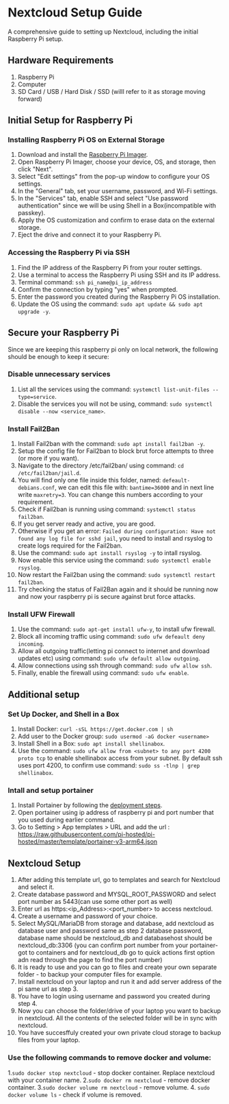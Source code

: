 # Nextcloud Setup Guide
A comprehensive guide to setting up Nextcloud, including the initial Raspberry Pi setup.

## Hardware Requirements
1. Raspberry Pi
2. Computer
3. SD Card / USB / Hard Disk / SSD (willl refer to it as storage moving forward)

## Initial Setup for Raspberry Pi

### Installing Raspberry Pi OS on External Storage
1. Download and install the [Raspberry Pi Imager](https://www.raspberrypi.com/software/).
2. Open Raspberry Pi Imager, choose your device, OS, and storage, then click "Next".
3. Select "Edit settings" from the pop-up window to configure your OS settings.
4. In the "General" tab, set your username, password, and Wi-Fi settings.
5. In the "Services" tab, enable SSH and select "Use password authentication" since we will be using Shell in a Box(incompatible with passkey).
6. Apply the OS customization and confirm to erase data on the external storage.
7. Eject the drive and connect it to your Raspberry Pi.

### Accessing the Raspberry Pi via SSH
1. Find the IP address of the Raspberry Pi from your router settings.
2. Use a terminal to access the Raspberry Pi using SSH and its IP address.
3. Terminal command: `ssh pi_name@pi_ip_address`
4. Confirm the connection by typing "yes" when prompted.
5. Enter the password you created during the Raspberry Pi OS installation.
6. Update the OS using the command: `sudo apt update && sudo apt upgrade -y`.

## Secure your Raspberry Pi

Since we are keeping this raspberry pi only on local network, the following should be enough to keep it secure:
### Disable unnecessary services
1. List all the services using the command: `systemctl list-unit-files --type=service`.
2. Disable the services you will not be using, command: `sudo systemctl disable --now <service_name>`.
### Install Fail2Ban
1. Install Fail2ban with the command: `sudo apt install fail2ban -y`.
2. Setup the config file for Fail2ban to block brut force attempts to three (or more if you want).
3. Navigate to the directory /etc/fail2ban/ using command: `cd /etc/fail2ban/jail.d`.
4. You will find only one file inside this folder, named: `defeault-debians.conf`, we can edit this file with: `bantime=36000` and in next line write `maxretry=3`. You can change this numbers according to your requirement.
5. Check if Fail2ban is running using command: `systemctl status fail2ban`.
6. If you get server ready and active, you are good.
7. Otherwise if you get an error: `Failed during configuration: Have not found any log file for sshd jail`, you need to install and rsyslog to create logs required for the Fail2ban.
8. Use the command: `sudo apt install rsyslog -y` to intall rsyslog.
9. Now enable this service using the command: `sudo systemctl enable rsyslog`.
10. Now restart the Fail2ban using the command: `sudo systemctl restart fail2ban`.
11. Try checking the status of Fail2Ban again and it should be running now and now your raspberry pi is secure against brut force attacks.
### Install UFW Firewall
1. Use the command: `sudo apt-get install ufw-y`, to install ufw firewall.
2. Block all incoming traffic using command: `sudo ufw defeault deny incoming`.
3. Allow all outgoing traffic(letting pi connect to internet and download updates etc) using command: `sudo ufw default allow outgoing`.
4. Allow connections using ssh through command: `sudo ufw allow ssh`.
5. Finally, enable the firewall using command: `sudo ufw enable`.

## Additional setup

### Set Up Docker, and Shell in a Box
1. Install Docker: `curl -sSL https://get.docker.com | sh`
2. Add user to the Docker group: `sudo usermod -aG docker <username>`
3. Install Shell in a Box: `sudo apt install shellinabox`.
4. Use the command: `sudo ufw allow from <subnet> to any port 4200 proto tcp` to enable shellinabox access from your subnet. By default ssh uses port 4200, to confirm use command: `sudo ss -tlnp | grep shellinabox`.
   
### Intall and setup portainer
1. Install Portainer by following the [deployment steps](https://docs.portainer.io/start/install-ce/server/docker/linux).
2. Open portainer using ip address of raspberry pi and port number that you used during earlier command.
3. Go to Setting > App templates > URL and add the url : https://raw.githubusercontent.com/pi-hosted/pi-hosted/master/template/portainer-v3-arm64.json

## Nextcloud Setup
1. After adding this template url, go to templates and search for Nextcloud and select it.
2. Create database password and MYSQL_ROOT_PASSWORD and select port number as 5443(can use some other port as well)
3. Enter url as https:<ip_Address>:<port_number> to access nextcloud.
4. Create a username and password of your choice.
5. Select MySQL/MariaDB from storage and database, add nextcloud as database user and password same as step 2 database password, database name should be nextcloud_db and databasehost should be nextcloud_db:3306 (you can confirm port number from your portainer- got to containers and for nextcloud_db go to quick actions first option adn read through the page to find the port number)
6. It is ready to use and you can go to files and create your own separate folder - to backup your computer files for example.
7. Install nextcloud on your laptop and run it and add server address of the pi same url as step 3.
8. You have to login using username and password you created during step 4.
9. Now you can choose the folder/drive of your laptop you want to backup in nextcloud. All the contents of the selected folder will be in sync with nextcloud.
10. You have succesffuly created your own private cloud storage to backup files from your laptop.

### Use the following commands to remove docker and volume:
1.`sudo docker stop nextcloud` - stop docker container. Replace nextcloud with your container name.
2.`sudo docker rm nextcloud` - remove docker container.
3.`sudo docker volume rm nextcloud` - remove volume.
4. `sudo docker volume ls` - check if volume is removed.

